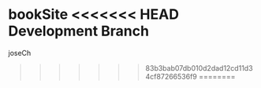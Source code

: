bookSite
<<<<<<< HEAD
Development Branch
=======
joseCh
>>>>>>> 83b3bab07db010d2dad12cd11d34cf87266536f9
========
